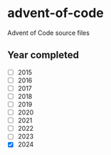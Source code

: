# advent-of-code
Advent of Code source files

## Year completed
- [ ] 2015
- [ ] 2016
- [ ] 2017
- [ ] 2018
- [ ] 2019
- [ ] 2020
- [ ] 2021
- [ ] 2022
- [ ] 2023
- [X] 2024
